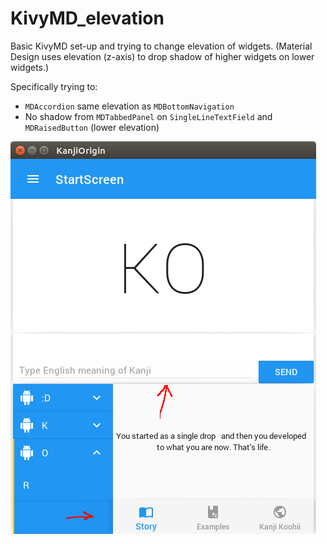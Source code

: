# KivyMD_elevation
Basic KivyMD set-up and trying to change elevation of widgets.
(Material Design uses elevation (z-axis) to drop shadow of higher widgets on lower widgets.)

Specifically trying to:
- `MDAccordion` same elevation as `MDBottomNavigation`
- No shadow from `MDTabbedPanel` on `SingleLineTextField` and `MDRaisedButton` (lower elevation)

![MDWidget casting shadow through elevation](KivyMD_elevation-shadow_arrow.png)